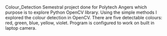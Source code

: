 Colour_Detection
Semestral project done for Polytech Angers which purpose is to explore Python OpenCV library. 
Using the simple methods I explored the colour detection in OpenCV.
There are five detectable colours: red, green, blue, yellow, violet.
Program is configured to work on built in laptop camera.
